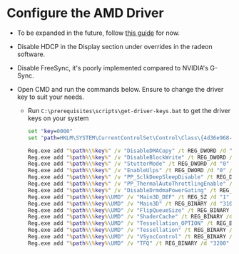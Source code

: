 # Configure the AMD Driver

- To be expanded in the future, follow [this guide](https://docs.google.com/document/d/1Vd5WKWhm77sG8o9xBoSNRuAWRTavLqynJ7aQhVrsa8Y/edit#heading=h.hgpjx6g7xmp6) for now.

- Disable HDCP in the Display section under overrides in the radeon software.

- Disable FreeSync, it's poorly implemented compared to NVIDIA's G-Sync.

- Open CMD and run the commands below. Ensure to change the driver key to suit your needs.

    - Run ``C:\prerequisites\scripts\get-driver-keys.bat`` to get the driver keys on your system

        ```bat
        set "key=0000"
        set "path=HKLM\SYSTEM\CurrentControlSet\Control\Class\{4d36e968-e325-11ce-bfc1-08002be10318}"

        Reg.exe add "%path%\%key%" /v "DisableDMACopy" /t REG_DWORD /d "1" /f
        Reg.exe add "%path%\%key%" /v "DisableBlockWrite" /t REG_DWORD /d "0" /f
        Reg.exe add "%path%\%key%" /v "StutterMode" /t REG_DWORD /d "0" /f
        Reg.exe add "%path%\%key%" /v "EnableUlps" /t REG_DWORD /d "0" /f
        Reg.exe add "%path%\%key%" /v "PP_SclkDeepSleepDisable" /t REG_DWORD /d "1" /f
        Reg.exe add "%path%\%key%" /v "PP_ThermalAutoThrottlingEnable" /t REG_DWORD /d "0" /f
        Reg.exe add "%path%\%key%" /v "DisableDrmdmaPowerGating" /t REG_DWORD /d "1" /f
        Reg.exe add "%path%\%key%\UMD" /v "Main3D_DEF" /t REG_SZ /d "1" /f
        Reg.exe add "%path%\%key%\UMD" /v "Main3D" /t REG_BINARY /d "3100" /f
        Reg.exe add "%path%\%key%\UMD" /v "FlipQueueSize" /t REG_BINARY /d "3100" /f
        Reg.exe add "%path%\%key%\UMD" /v "ShaderCache" /t REG_BINARY /d "3200" /f
        Reg.exe add "%path%\%key%\UMD" /v "Tessellation_OPTION" /t REG_BINARY /d "3200" /f
        Reg.exe add "%path%\%key%\UMD" /v "Tessellation" /t REG_BINARY /d "3100" /f
        Reg.exe add "%path%\%key%\UMD" /v "VSyncControl" /t REG_BINARY /d "3000" /f
        Reg.exe add "%path%\%key%\UMD" /v "TFQ" /t REG_BINARY /d "3200" /f
        ```
